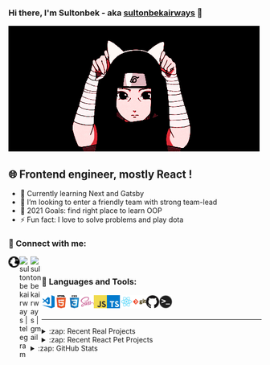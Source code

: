 ### Hi there, I'm Sultonbek - aka [sultonbekairways][website] 👋

![itachi](itac_molodoy.gif)

## 🌐 Frontend engineer, mostly React !

- 📗 Currently learning Next and Gatsby
- 👯 I’m looking to enter a friendly team with strong team-lead
- 🥅 2021 Goals: find right place to learn OOP 
- ⚡ Fun fact: I love to solve problems and play dota

### 📝 Connect with me:

[<img align="left" alt="sultonbekairways.uz" width="22px" src="https://raw.githubusercontent.com/iconic/open-iconic/master/svg/globe.svg" />][website]
[<img align="left" alt="sultonbekairways | telegram" width="22px" src="https://cdn.jsdelivr.net/npm/simple-icons@v3/icons/telegram.svg" />][telegram]
[<img align="left" alt="sultonbekairways | gmail" width="22px" src="https://cdn.jsdelivr.net/npm/simple-icons@v3/icons/gmail.svg" />][gmail]

<br />

### 🔨 Languages and Tools:

<img align="left" alt="Visual Studio Code" width="26px" src="https://raw.githubusercontent.com/github/explore/80688e429a7d4ef2fca1e82350fe8e3517d3494d/topics/visual-studio-code/visual-studio-code.png" />
<img align="left" alt="HTML5" width="26px" src="https://raw.githubusercontent.com/github/explore/80688e429a7d4ef2fca1e82350fe8e3517d3494d/topics/html/html.png" />
<img align="left" alt="CSS3" width="26px" src="https://raw.githubusercontent.com/github/explore/80688e429a7d4ef2fca1e82350fe8e3517d3494d/topics/css/css.png" />
<img align="left" alt="Sass" width="26px" src="https://raw.githubusercontent.com/github/explore/80688e429a7d4ef2fca1e82350fe8e3517d3494d/topics/sass/sass.png" />
<img align="left" alt="JavaScript" width="26px" src="https://raw.githubusercontent.com/github/explore/80688e429a7d4ef2fca1e82350fe8e3517d3494d/topics/javascript/javascript.png" />
<img align="left" alt="MySQL" width="26px" src="https://raw.githubusercontent.com/github/explore/80688e429a7d4ef2fca1e82350fe8e3517d3494d/topics/typescript/typescript.png" />
<img align="left" alt="React" width="26px" src="https://raw.githubusercontent.com/github/explore/80688e429a7d4ef2fca1e82350fe8e3517d3494d/topics/react/react.png" />
<img align="left" alt="Git" width="26px" src="https://raw.githubusercontent.com/github/explore/80688e429a7d4ef2fca1e82350fe8e3517d3494d/topics/git/git.png" />
<img align="left" alt="GitHub" width="26px" src="https://raw.githubusercontent.com/github/explore/78df643247d429f6cc873026c0622819ad797942/topics/github/github.png" />
<img align="left" alt="Terminal" width="26px" src="https://raw.githubusercontent.com/github/explore/80688e429a7d4ef2fca1e82350fe8e3517d3494d/topics/terminal/terminal.png" />

<br />
<br />

---

<details>
  <summary>:zap: Recent Real Projects</summary>

  - [Pure JS based project](https://Proweb.uz)
  - [Small business card webpage](https://Multicake.uz)
  - [Team based project](https://www.scnsoft.com/)

</details>

<details>
  <summary>:zap: Recent React Pet Projects</summary>

  - [Space X flights SPA in React js and concurrently back in node + graphQl](https://sultonbekairways-spacex.herokuapp.com/)

</details>

<details>
  <summary>:zap: GitHub Stats</summary>

  <img align="left" alt="sultonbekairways's GitHub Stats" src="https://github-readme-stats.vercel.app/api?username=sultonbekairways&show_icons=true&hide_border=true" />

</details>

[website]: https://sultonbekairways.uz
[telegram]: https://t.me/sultonbekairways
[gmail]: mailto:kingsulton45@gmail.com